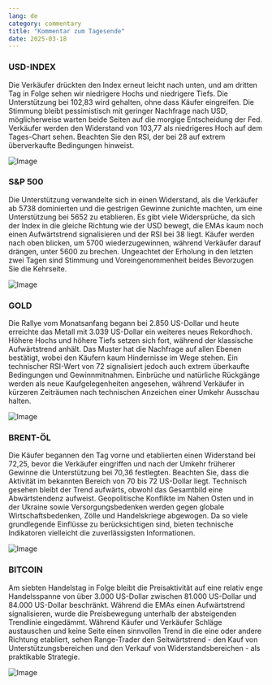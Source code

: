 ```yaml
---
lang: de
category: commentary
title: "Kommentar zum Tagesende"
date: 2025-03-18
---
```


### USD-INDEX

Die Verkäufer drückten den Index erneut leicht nach unten, und am dritten Tag in Folge sehen wir niedrigere Hochs und niedrigere Tiefs. Die Unterstützung bei 102,83 wird gehalten, ohne dass Käufer eingreifen. Die Stimmung bleibt pessimistisch mit geringer Nachfrage nach USD, möglicherweise warten beide Seiten auf die morgige Entscheidung der Fed. Verkäufer werden den Widerstand von 103,77 als niedrigeres Hoch auf dem Tages-Chart sehen. Beachten Sie den RSI, der bei 28 auf extrem überverkaufte Bedingungen hinweist. 

![Image](https://markleighedu.github.io/img/Mar-2025/18-Mar-2025/usdindex.jpg)

### S&P 500

Die Unterstützung verwandelte sich in einen Widerstand, als die Verkäufer ab 5738 dominierten und die gestrigen Gewinne zunichte machten, um eine Unterstützung bei 5652 zu etablieren. Es gibt viele Widersprüche, da sich der Index in die gleiche Richtung wie der USD bewegt, die EMAs kaum noch einen Aufwärtstrend signalisieren und der RSI bei 38 liegt. Käufer werden nach oben blicken, um 5700 wiederzugewinnen, während Verkäufer darauf drängen, unter 5600 zu brechen. Ungeachtet der Erholung in den letzten zwei Tagen sind Stimmung und Voreingenommenheit beides Bevorzugen Sie die Kehrseite. 

![Image](https://markleighedu.github.io/img/Mar-2025/18-Mar-2025/sp500.jpg)

### GOLD

Die Rallye vom Monatsanfang begann bei 2.850 US-Dollar und heute erreichte das Metall mit 3.039 US-Dollar ein weiteres neues Rekordhoch. Höhere Hochs und höhere Tiefs setzen sich fort, während der klassische Aufwärtstrend anhält. Das Muster hat die Nachfrage auf allen Ebenen bestätigt, wobei den Käufern kaum Hindernisse im Wege stehen. Ein technischer RSI-Wert von 72 signalisiert jedoch auch extrem überkaufte Bedingungen und Gewinnmitnahmen. Einbrüche und natürliche Rückgänge werden als neue Kaufgelegenheiten angesehen, während Verkäufer in kürzeren Zeiträumen nach technischen Anzeichen einer Umkehr Ausschau halten. 

![Image](https://markleighedu.github.io/img/Mar-2025/18-Mar-2025/gold.jpg)

### BRENT-ÖL

Die Käufer begannen den Tag vorne und etablierten einen Widerstand bei 72,25, bevor die Verkäufer eingriffen und nach der Umkehr früherer Gewinne die Unterstützung bei 70,36 festlegten. Beachten Sie, dass die Aktivität im bekannten Bereich von 70 bis 72 US-Dollar liegt. Technisch gesehen bleibt der Trend aufwärts, obwohl das Gesamtbild eine Abwärtstendenz aufweist. Geopolitische Konflikte im Nahen Osten und in der Ukraine sowie Versorgungsbedenken werden gegen globale Wirtschaftsbedenken, Zölle und Handelskriege abgewogen. Da so viele grundlegende Einflüsse zu berücksichtigen sind, bieten technische Indikatoren vielleicht die zuverlässigsten Informationen.   

![Image](https://markleighedu.github.io/img/Mar-2025/18-Mar-2025/brentoil.jpg)

### BITCOIN

Am siebten Handelstag in Folge bleibt die Preisaktivität auf eine relativ enge Handelsspanne von über 3.000 US-Dollar zwischen 81.000 US-Dollar und 84.000 US-Dollar beschränkt. Während die EMAs einen Aufwärtstrend signalisieren, wurde die Preisbewegung unterhalb der absteigenden Trendlinie eingedämmt. Während Käufer und Verkäufer Schläge austauschen und keine Seite einen sinnvollen Trend in die eine oder andere Richtung etabliert, sehen Range-Trader den Seitwärtstrend - den Kauf von Unterstützungsbereichen und den Verkauf von Widerstandsbereichen - als praktikable Strategie.

![Image](https://markleighedu.github.io/img/Mar-2025/18-Mar-2025/bitcoin.jpg)

